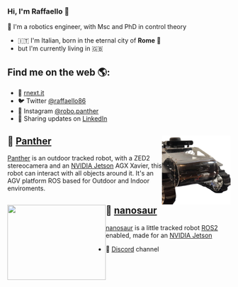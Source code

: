 ### Hi, I'm Raffaello 👋

🤖 I'm a robotics engineer, with Msc and PhD in control theory

- 🇮🇹 I'm Italian, born in the eternal city of **Rome** 🛵
- but I'm currently living in 🇬🇧

## Find me on the web 🌎:
- 👾 [rnext.it](https://www.rnext.it)
- 🐦 Twitter [@raffaello86](https://twitter.com/raffaello86)
- 📸 Instagram [@robo.panther](https://www.instagram.com/robo.panther/)
- 💼 Sharing updates on [LinkedIn](https://www.linkedin.com/in/raffaello-bonghi/)

## 🐆 [Panther](https://rpanther.github.io/) <a href="https://www.rnext.it/panther"><img align="right" width="155" height="155" src="https://github.com/rbonghi/rbonghi/blob/master/Panther.png?raw=true"></a>
[Panther](https://rpanther.github.io/) is an outdoor tracked robot, with a ZED2 stereocamera and an [NVIDIA Jetson](https://developer.nvidia.com/buy-jetson) AGX Xavier, this robot can interact with all objects around it. It's an AGV platform ROS based for Outdoor and Indoor enviroments.

## 🦕 [nanosaur](https://nanosaur.ai) <a href="https://nanosaur.ai"><img align="left" width="222" height="169" src="https://nanosaur.ai/assets/images/nanosaur.png"></a>
[nanosaur](https://nanosaur.ai) is a little tracked robot [ROS2](https://www.ros.org/) enabled, made for an [NVIDIA Jetson](https://developer.nvidia.com/buy-jetson)
- 🦄 [Discord](https://discord.gg/YvxjxEFPkb) channel
